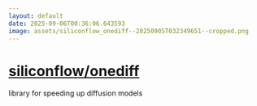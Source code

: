 ```yaml
---
layout: default
date: 2025-09-06T00:36:06.643593
image: assets/siliconflow_onediff--20250905T032349651--cropped.png
---
```


# [siliconflow/onediff](https://github.com/siliconflow/onediff)

library for speeding up diffusion models
